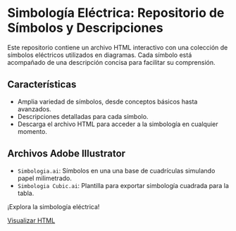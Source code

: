 # Simbología Eléctrica: Repositorio de Símbolos y Descripciones

Este repositorio contiene un archivo HTML interactivo con una colección de símbolos eléctricos utilizados en diagramas. Cada símbolo está acompañado de una descripción concisa para facilitar su comprensión.

## Características

- Amplia variedad de símbolos, desde conceptos básicos hasta avanzados.
- Descripciones detalladas para cada símbolo.
- Descarga el archivo HTML para acceder a la simbología en cualquier momento.

## Archivos Adobe Illustrator
- `Simbologia.ai`: Símbolos en una una base de cuadrículas simulando papel milimetrado.
- `Simbologia Cubic.ai`: Plantilla para exportar simbología cuadrada para la tabla.


¡Explora la simbología eléctrica!

[Visualizar HTML](https://xaival.github.io/Simbologia-Electrica/Simbologia.html)
